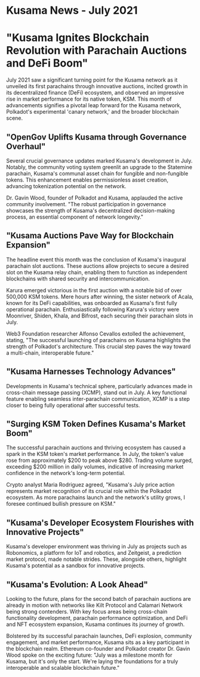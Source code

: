 # Kusama News - July 2021

# "Kusama Ignites Blockchain Revolution with Parachain Auctions and DeFi Boom"

July 2021 saw a significant turning point for the Kusama network as it unveiled its first parachains through innovative auctions, incited growth in its decentralized finance (DeFi) ecosystem, and observed an impressive rise in market performance for its native token, KSM. This month of advancements signifies a pivotal leap forward for the Kusama network, Polkadot's experimental 'canary network,' and the broader blockchain scene.

## "OpenGov Uplifts Kusama through Governance Overhaul"

Several crucial governance updates marked Kusama's development in July. Notably, the community voting system greenlit an upgrade to the Statemine parachain, Kusama's communal asset chain for fungible and non-fungible tokens. This enhancement enables permissionless asset creation, advancing tokenization potential on the network.

Dr. Gavin Wood, founder of Polkadot and Kusama, applauded the active community involvement. "The robust participation in governance showcases the strength of Kusama's decentralized decision-making process, an essential component of network longevity."

## "Kusama Auctions Pave Way for Blockchain Expansion"

The headline event this month was the conclusion of Kusama's inaugural parachain slot auctions. These auctions allow projects to secure a desired slot on the Kusama relay chain, enabling them to function as independent blockchains with shared security and intercommunication.

Karura emerged victorious in the first auction with a notable bid of over 500,000 KSM tokens. Mere hours after winning, the sister network of Acala, known for its DeFi capabilities, was onboarded as Kusama's first fully operational parachain. Enthusiastically following Karura's victory were Moonriver, Shiden, Khala, and Bifrost, each securing their parachain slots in July.

Web3 Foundation researcher Alfonso Cevallos extolled the achievement, stating, "The successful launching of parachains on Kusama highlights the strength of Polkadot's architecture. This crucial step paves the way toward a multi-chain, interoperable future."

## "Kusama Harnesses Technology Advances"

Developments in Kusama's technical sphere, particularly advances made in cross-chain message passing (XCMP), stand out in July. A key functional feature enabling seamless inter-parachain communication, XCMP is a step closer to being fully operational after successful tests.

## "Surging KSM Token Defines Kusama's Market Boom"

The successful parachain auctions and thriving ecosystem has caused a spark in the KSM token's market performance. In July, the token's value rose from approximately $200 to peak above $280. Trading volume surged, exceeding $200 million in daily volumes, indicative of increasing market confidence in the network's long-term potential.

Crypto analyst Maria Rodriguez agreed, "Kusama's July price action represents market recognition of its crucial role within the Polkadot ecosystem. As more parachains launch and the network's utility grows, I foresee continued bullish pressure on KSM."

## "Kusama's Developer Ecosystem Flourishes with Innovative Projects"

Kusama's developer environment was thriving in July as projects such as Robonomics, a platform for IoT and robotics, and Zeitgeist, a prediction market protocol, made notable strides. These, alongside others, highlight Kusama's potential as a sandbox for innovative projects.

## "Kusama's Evolution: A Look Ahead"

Looking to the future, plans for the second batch of parachain auctions are already in motion with networks like Kilt Protocol and Calamari Network being strong contenders. With key focus areas being cross-chain functionality development, parachain performance optimization, and DeFi and NFT ecosystem expansion, Kusama continues its journey of growth.

Bolstered by its successful parachain launches, DeFi explosion, community engagement, and market performance, Kusama sits as a key participant in the blockchain realm. Ethereum co-founder and Polkadot creator Dr. Gavin Wood spoke on the exciting future: "July was a milestone month for Kusama, but it's only the start. We're laying the foundations for a truly interoperable and scalable blockchain future."
